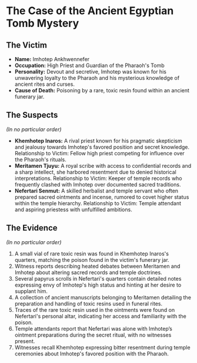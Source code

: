 # The Case of the Ancient Egyptian Tomb Mystery

## The Victim
- **Name:** Imhotep Ankhwennefer
- **Occupation:** High Priest and Guardian of the Pharaoh's Tomb
- **Personality:** Devout and secretive, Imhotep was known for his unwavering loyalty to the Pharaoh and his mysterious knowledge of ancient rites and curses.
- **Cause of Death:** Poisoning by a rare, toxic resin found within an ancient funerary jar.

## The Suspects
*(In no particular order)*
- **Khemhotep Inaros:** A rival priest known for his pragmatic skepticism and jealousy towards Imhotep's favored position and secret knowledge. Relationship to Victim: Fellow high priest competing for influence over the Pharaoh's rituals.
- **Meritamen Tjuyu:** A royal scribe with access to confidential records and a sharp intellect, she harbored resentment due to denied historical interpretations. Relationship to Victim: Keeper of temple records who frequently clashed with Imhotep over documented sacred traditions.
- **Nefertari Senmut:** A skilled herbalist and temple servant who often prepared sacred ointments and incense, rumored to covet higher status within the temple hierarchy. Relationship to Victim: Temple attendant and aspiring priestess with unfulfilled ambitions.

## The Evidence
*(In no particular order)*
1. A small vial of rare toxic resin was found in Khemhotep Inaros's quarters, matching the poison found in the victim's funerary jar.
2. Witness reports describing heated debates between Meritamen and Imhotep about altering sacred records and temple doctrines.
3. Several papyrus scrolls in Nefertari's quarters contain detailed notes expressing envy of Imhotep's high status and hinting at her desire to supplant him.
4. A collection of ancient manuscripts belonging to Meritamen detailing the preparation and handling of toxic resins used in funeral rites.
5. Traces of the rare toxic resin used in the ointments were found on Nefertari's personal altar, indicating her access and familiarity with the poison.
6. Temple attendants report that Nefertari was alone with Imhotep’s ointment preparations during the secret ritual, with no witnesses present.
7. Witnesses recall Khemhotep expressing bitter resentment during temple ceremonies about Imhotep's favored position with the Pharaoh.